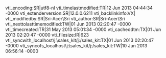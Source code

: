 vti_encoding:SR|utf8-nl
vti_timelastmodified:TR|12 Jun 2013 04:44:34 -0000
vti_extenderversion:SR|12.0.0.6211
vti_backlinkinfo:VX|
vti_modifiedby:SR|Sri-Acer\\Sri
vti_author:SR|Sri-Acer\\Sri
vti_nexttolasttimemodified:TW|01 Jun 2013 02:20:47 -0000
vti_timecreated:TR|31 May 2013 05:01:34 -0000
vti_cacheddtm:TX|01 Jun 2013 02:20:47 -0000
vti_filesize:IR|623
vti_syncwith_localhost\\j\:\\sales_kit/j\:/sales_kit:TX|01 Jun 2013 02:20:47 -0000
vti_syncofs_localhost\\j\:\\sales_kit/j\:/sales_kit:TW|10 Jun 2013 06:56:14 -0000
